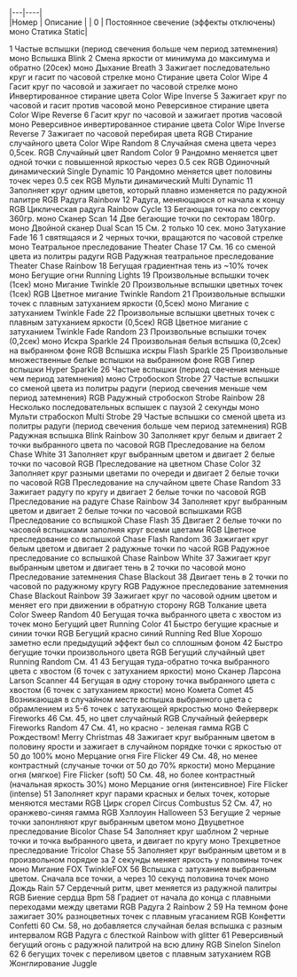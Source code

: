 
|---|----|  
|Номер |  Описание | 
| 0 | Постоянное свечение (эффекты отключены) моно Статика Static|



1 Частые вспышки (период свечения больше чем период затемнения) моно Вспышка Blink
2 Смена яркости от минимума до максимума и обратно (20сек) моно Дыхание Breath
3 Зажигает последовательно круг и гасит по часовой стрелке моно Стирание цвета Color Wipe
4 Гасит круг по часовой и зажигает по часовой стрелке моно Инвертированное стирание цвета Color Wipe Inverse
5 Зажигает круг по часовой и гасит против часовой моно Реверсивное стирание цвета Color Wipe Reverse
6 Гасит круг по часовой и зажигает против часовой моно Реверсивное инвертированное стирание цвета Color Wipe Inverse Reverse
7 Зажигает по часовой перебирая цвета RGB Стирание случайного цвета Color Wipe Random
8 Случайная смена цвета через 0,5сек. RGB Случайный цвет Random Color
9 Рандомно меняется цвет одной точки с повышенной яркостью через 0.5 сек RGB Одиночный динамический Single Dynamic
10 Рандомно меняется цвет половины точек через 0.5 сек RGB Мульти динамический Multi Dynamic
11 Заполняет круг одним цветов, который плавно изменяется по радужной палитре RGB Радуга Rainbow
12 Радуга, меняющаюся от начала к концу RGB Циклическая радуга Rainbow Cycle
13 Бегающая точка по сектору 360гр. моно Сканер Scan
14 Две бегающие точки по секторам 180гр. моно Двойной сканер Dual Scan
15 См. 2 только 10 сек. моно Затухание Fade
16 1 святящаяся и 2 черных точки, вращаются по часовой стрелке моно Театральное преследование Theater Chase
17 См. 16 со сменой цвета из политры радуги RGB Радужная театральное преследование Theater Chase Rainbow
18 Бегущая градиентная тень из ~10% точек моно Бегущие огни Running Lights
19 Произвольные вспышки точек (1сек) моно Мигание Twinkle
20 Произвольные вспышки цветных точек (1сек) RGB Цветное мигание Twinkle Random
21 Произвольные вспышки точек с плавным затуханием яркости (0,5сек) моно Мигание с затуханием Twinkle Fade
22 Произвольные вспышки цветных точек с плавным затуханием яркости (0,5сек) RGB Цветное мигание с затуханием Twinkle Fade Random
23 Произвольные вспышки точек (0,2сек) моно Искра Sparkle
24 Произвольная белыя вспышка (0,2сек) на выбранном фоне RGB Вспышка искры Flash Sparkle
25 Произвольные множественные белые вспышки на выбранном фоне RGB Гипер вспышки Hyper Sparkle
26 Частые вспышки (период свечения меньше чем период затемнения) моно Стробоскоп Strobe
27 Частые вспышки со сменой цвета из политры радуги (период свечения меньше чем период затемнения) RGB Радужный стробоскоп Strobe Rainbow
28 Несколько последовательных вспышек с паузой 2 секунды моно Мульти страбоскоп Multi Strobe
29 Частые вспышки со сменой цвета из политры радуги (период свечения больше чем период затемнения) RGB Радужная вспышка Blink Rainbow
30 Заполняет круг белым и двигает 2 точки выбранного цвета по часовой RGB Преследование на белом Chase White
31 Заполняет круг выбранным цветом и двигает 2 белые точки по часовой RGB Преследование на цветном Chase Color
32 Заполняет круг разными цветами по очереди и двигает 2 белые точки по часовой RGB Преследование на случайном цвете Chase Random
33 Зажигает радугу по кругу и двигает 2 белые точки по часовой RGB Преследование на радуге Chase Rainbow
34 Заполняет круг выбранным цветом и двигает 2 белые точки по часовой вспышками RGB Преследование со вспышкой Chase Flash
35 Двигает 2 белые точки по часовой вспышками заполняя круг всеми цветами RGB Цветное преследование со вспышкой Chase Flash Random
36 Зажигает круг белым цветом и двигает 2 радужные точки по часой RGB Радужное преследование со вспышкой Chase Rainbow White
37 Зажигает круг выбранным цветом и двигает тень в 2 точки по часовой моно Преследование затемнения Chase Blackout
38 Двигает тень в 2 точки по часовой по радужному кругу RGB Радужное преследование затемнения Chase Blackout Rainbow
39 Зажигает круг по часовой одним цветом и меняет его при движении в обратную сторону RGB Толкание цвета Color Sweep Random
40 Бегущая точка выбранного цвета с хвостом из точек моно Бегущий цвет Running Color
41 Быстро бегущие красные и синии точки RGB Бегущий красно синий Running Red Blue Хорошо заметно если предыдущий эффект был со сплошным фоном
42 Быстро бегущие точки произвольного цвета RGB Бегущий случайный цвет Running Random См. 41
43 Бегущая туда-обратно точка выбранного цвета с хвостом (6 точек с затуханием яркости) моно Сканер Ларсона Larson Scanner
44 Бегущая в одну сторону точка выбранного цвета с хвостом (6 точек с затуханием яркости) моно Комета Comet
45 Возникающая в случайном месте вспышка выбранного цвета с обрамлением из 5-6 точек с затухающей яркростью моно Фейерверк Fireworks
46 См. 45, но цвет случайный RGB Случайный фейерверк Fireworks Random
47 См. 41, но красно - зеленая гамма RGB С Рождеством! Merry Christmas
48 Зажигает круг выбранным цветом в половину ярости и зажигает в случайном порядке точки с яркостью от 50 до 100% моно Мерцание огня Fire Flicker
49 См. 48, но менее контрастный (случаные точки от 50 до 70% яркости) моно Мерцание огня (мягкое) Fire Flicker (soft)
50 См. 48, но более контрастный (начальная яркость 30%) моно Мерцание огня (интенсивное) Fire Flicker (intense)
51 Заполняет круг парами красных и белых точек, которые меняются местами RGB Цирк сгорел Circus Combustus
52 См. 47, но оранжево-синяя гамма RGB Хэллоуин Halloween
53 Бегущие 2 черные точки запонлняют круг выбранным цветом моно Двуцветное преследование Bicolor Chase
54 Заполняет круг шаблном 2 черные точки и точка выбранного цвета, и двигает по кругу моно Трехцветное преследование Tricolor Chase
55 Заполняет круг выбранным цветом и в произвольном порядке за 2 секунды меняет яркость у половины точек моно Мигание FOX TwinkleFOX
56 Вспышка с затуханием выбранным цветом. Сначала все точки, а через 10 секунд половина точек моно Дождь Rain
57 Сердечный ритм, цвет меняется из радужной палитры RGB Биение сердца Bpm
58 Градиет от начала до конца с плавными переходами между цветами RGB Радуга 2 Rainbow 2
59 На темном фоне зажигает 30% разноцветных точек с плавным угасанием RGB Конфетти Сonfetti
60 См. 58, но добавляется случайная белая вспышка с разным интервалом RGB Радуга с блесткой Rainbow with glitter
61 Реверсивный бегущий огонь с радужной палитрой на всю длину RGB Sinelon Sinelon
62 6 бегущих точек с переливом цветов с плавным затуханием RGB Жонглирование Juggle
